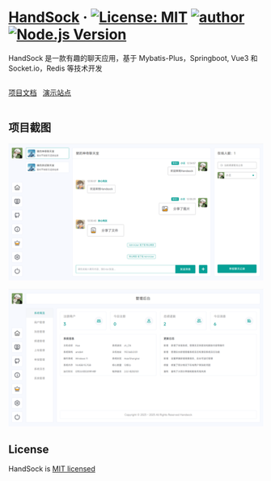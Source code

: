 # [HandSock](https://github.com/yichen9247/HandSock) &middot; [![License: MIT](https://img.shields.io/badge/License-MIT-blue.svg)](https://github.com/yichen9247/HandSock/blob/main/LICENSE.txt) [![author](https://img.shields.io/badge/author-Hua-blue.svg)](https://github.com/yichen9247) [![Node.js Version](https://img.shields.io/badge/node.js-16.20.2-blue.svg)](http://nodejs.org/download)

HandSock 是一款有趣的聊天应用，基于 Mybatis-Plus，Springboot, Vue3 和 Socket.io，Redis 等技术开发

<div style="display: flex">

[项目文档](https://doc.handsock.xiaokolomi.cn)
&nbsp;
[演示站点](https://handsock.xiaokolomi.cn)

</div>

## 项目截图

![主页截图](./screenshot//PixPin_2025-01-22_14-33-19.png)

![后台截图](./screenshot/PixPin_2025-01-22_14-33-43.png)

## License

HandSock is [MIT licensed](https://github.com/yichen9247/HandSock/blob/main/LICENSE.txt)